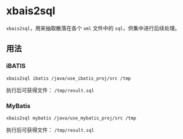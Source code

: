 # xbais2sql

`xbais2sql`，用来抽取散落在各个 `xml` 文件中的 `sql`，供集中进行后续处理。

## 用法

### iBATIS

```shell
xbais2sql ibatis /java/use_ibatis_proj/src /tmp
```

执行后可获得文件： `/tmp/result.sql`

### MyBatis

```shell
xbais2sql mybatis /java/use_mybatis_proj/src /tmp
```

执行后可获得文件： `/tmp/result.sql`
